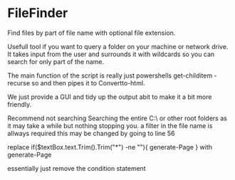 # FileFinder
Find files by part of file name with optional file extension.

Usefull tool if you want to query a folder on your machine or network drive.
It takes input from the user and surrounds it with wildcards so you can search for only part of the name.

The main function of the script is really just powershells get-childitem -recurse so and then pipes it to
Convertto-html.

We just provide a GUI and tidy up the output abit to make it a bit more friendly.

Recommend not searching Searching the entire C:\ or other root folders as it may take a while but nothing stopping you.
a filter in the file name is allways required
this may be changed by going to line 56

replace
    if($textBox.text.Trim().Trim("*") -ne ""){
        generate-Page
    }
with
    generate-Page
    
essentially just remove the condition statement


